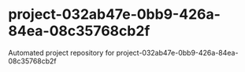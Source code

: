 # project-032ab47e-0bb9-426a-84ea-08c35768cb2f
Automated project repository for project-032ab47e-0bb9-426a-84ea-08c35768cb2f
